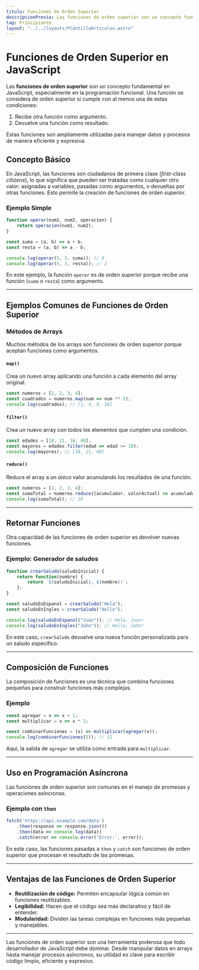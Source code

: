 ```yaml
---
titulo: Funciones de Orden Superior
descripcionPrevia: Las funciones de orden superior son un concepto fundamental en JavaScript, especialmente en la programación funcional.
tag: Principiante
layout: "../../layouts/PlantillaArticulos.astro"
---
```


# Funciones de Orden Superior en JavaScript

Las **funciones de orden superior** son un concepto fundamental en JavaScript, especialmente en la programación funcional. Una función se considera de orden superior si cumple con al menos una de estas condiciones:

1. Recibe otra función como argumento.
2. Devuelve una función como resultado.

Estas funciones son ampliamente utilizadas para manejar datos y procesos de manera eficiente y expresiva.

## Concepto Básico

En JavaScript, las funciones son ciudadanos de primera clase (*first-class citizens*), lo que significa que pueden ser tratadas como cualquier otro valor: asignadas a variables, pasadas como argumentos, o devueltas por otras funciones. Esto permite la creación de funciones de orden superior.

### Ejemplo Simple
```javascript
function operar(num1, num2, operacion) {
    return operacion(num1, num2);
}

const suma = (a, b) => a + b;
const resta = (a, b) => a - b;

console.log(operar(5, 3, suma)); // 8
console.log(operar(5, 3, resta)); // 2
```
En este ejemplo, la función `operar` es de orden superior porque recibe una función (`suma` o `resta`) como argumento.

---

## Ejemplos Comunes de Funciones de Orden Superior

### Métodos de Arrays
Muchos métodos de los arrays son funciones de orden superior porque aceptan funciones como argumentos.

#### `map()`
Crea un nuevo array aplicando una función a cada elemento del array original.
```javascript
const numeros = [1, 2, 3, 4];
const cuadrados = numeros.map(num => num ** 2);
console.log(cuadrados); // [1, 4, 9, 16]
```

#### `filter()`
Crea un nuevo array con todos los elementos que cumplen una condición.
```javascript
const edades = [18, 21, 16, 40];
const mayores = edades.filter(edad => edad >= 18);
console.log(mayores); // [18, 21, 40]
```

#### `reduce()`
Reduce el array a un único valor acumulando los resultados de una función.
```javascript
const numeros = [1, 2, 3, 4];
const sumaTotal = numeros.reduce((acumulador, valorActual) => acumulador + valorActual, 0);
console.log(sumaTotal); // 10
```

---

## Retornar Funciones
Otra capacidad de las funciones de orden superior es devolver nuevas funciones.

### Ejemplo: Generador de saludos
```javascript
function crearSaludo(saludoInicial) {
    return function(nombre) {
        return `${saludoInicial}, ${nombre}!`;
    };
}

const saludoEnEspanol = crearSaludo("Hola");
const saludoEnIngles = crearSaludo("Hello");

console.log(saludoEnEspanol("Juan")); // Hola, Juan!
console.log(saludoEnIngles("John")); // Hello, John!
```
En este caso, `crearSaludo` devuelve una nueva función personalizada para un saludo específico.

---

## Composición de Funciones
La composición de funciones es una técnica que combina funciones pequeñas para construir funciones más complejas.

### Ejemplo
```javascript
const agregar = x => x + 1;
const multiplicar = x => x * 2;

const combinarFunciones = (x) => multiplicar(agregar(x));
console.log(combinarFunciones(5)); // 12
```
Aquí, la salida de `agregar` se utiliza como entrada para `multiplicar`.

---

## Uso en Programación Asíncrona
Las funciones de orden superior son comunes en el manejo de promesas y operaciones asíncronas.

### Ejemplo con `then`
```javascript
fetch('https://api.example.com/data')
    .then(response => response.json())
    .then(data => console.log(data))
    .catch(error => console.error('Error:', error));
```
En este caso, las funciones pasadas a `then` y `catch` son funciones de orden superior que procesan el resultado de las promesas.

---

## Ventajas de las Funciones de Orden Superior
- **Reutilización de código:** Permiten encapsular lógica común en funciones reutilizables.
- **Legibilidad:** Hacen que el código sea más declarativo y fácil de entender.
- **Modularidad:** Dividen las tareas complejas en funciones más pequeñas y manejables.

---

Las funciones de orden superior son una herramienta poderosa que todo desarrollador de JavaScript debe dominar. Desde manipular datos en arrays hasta manejar procesos asíncronos, su utilidad es clave para escribir código limpio, eficiente y expresivo.

